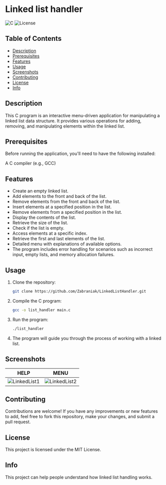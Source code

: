 # Linked list handler

![C](https://img.shields.io/badge/C-v3.7%2B-blue)
![License](https://img.shields.io/badge/license-MIT-green)

## Table of Contents

- [Description](#description)
- [Prerequisites](#prerequisites)
- [Features](#features)
- [Usage](#usage)
- [Screenshots](#screenshots)
- [Contributing](#contributing)
- [License](#license)
- [Info](#info)

## Description

This C program is an interactive menu-driven application for manipulating a linked list data structure. It provides various operations for adding, removing, and manipulating elements within the linked list.

## Prerequisites

Before running the application, you'll need to have the following installed:

A C compiler (e.g., GCC)

## Features

- Create an empty linked list.
- Add elements to the front and back of the list.
- Remove elements from the front and back of the list.
- Insert elements at a specified position in the list.
- Remove elements from a specified position in the list.
- Display the contents of the list.
- Retrieve the size of the list.
- Check if the list is empty.
- Access elements at a specific index.
- Retrieve the first and last elements of the list.
- Detailed menu with explanations of available options.
- The program includes error handling for scenarios such as incorrect input, empty lists, and memory allocation failures.

## Usage

1. Clone the repository:

   ```sh
   git clone https://github.com/Zabraniak/LinkedListHandler.git

2. Compile the C program:

   ```sh
   gcc -o list_handler main.c

3. Run the program:

   ```sh
   ./list_handler

4. The program will guide you through the process of working with a linked list.

## Screenshots

| HELP | MENU |
| ----- | ----- |
| ![LinkedList1](https://i.imgur.com/zrxFYV4.png) | ![LinkedList2](https://i.imgur.com/eTAuh9b.png) |

## Contributing
Contributions are welcome! If you have any improvements or new features to add, feel free to fork this repository, make your changes, and submit a pull request.

## License
This project is licensed under the MIT License.

## Info
This project can help people understand how linked list handling works.
